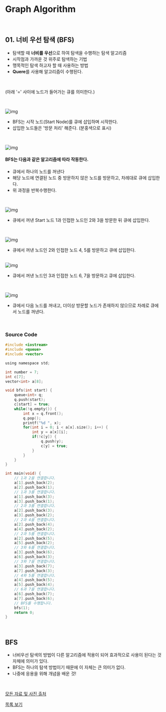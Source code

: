 # Graph Algorithm

<br/>

## 01. 너비 우선 탐색 (BFS)

* 탐색할 때 **너비를 우선**으로 하여 탐색을 수행하는 탐색 알고리즘
* 시작점과 가까운 것 위주로 탐색하는 기법
* 맹목적인 탐색 하고자 할 때 사용하는 방법
* **Quere**를 사용해 알고리즘이 수행된다.

<br/>

(아래 '=' 사이에 노드가 들어가는 큐를 의미한다.)

<br/>

![img](https://postfiles.pstatic.net/MjAxODAzMTZfMTA3/MDAxNTIxMTgwNDAzNjA0.UHWvRTbVmw6QVDorhYZgSBpDAUI90FWNRj2SVraQL-8g.dlSTfXYCJEtptG0p71HQckj8i56_LnCIhtGkC_cxvYgg.PNG.ndb796/image.png?type=w773)

* BFS는 시작 노드(Start Node)를 큐에 삽입하며 시작한다.
* 삽입한 노드들은 '방문 처리' 해준다. (분홍색으로 표시)

<br/>

![img](https://postfiles.pstatic.net/MjAxODAzMTZfMjgx/MDAxNTIxMTgxNTE5NzA1.5ui24F9iF_0jLLkda_oI4dlJSQeJCsUX-NaltK7zl1og.00nI0SnR1F8XezyXKUcR13lzPMEMEWjUc75mhfrH1aQg.PNG.ndb796/image.png?type=w773)

#### BFS는 다음과 같은 알고리즘에 따라 작동한다.

* 큐에서 하나의 노드를 꺼낸다
* 해당 노드에 연결된 노드 중 방문하지 않은 노드를 방문하고, 차례대로 큐에 삽입한다.
* 위 과정을 반복수행한다.

<br/>

![img](https://postfiles.pstatic.net/MjAxODAzMTZfMjA3/MDAxNTIxMTgxOTIzNzY2.HNHjTAyjqxA_i2jejRMwpyhZdD6jkZj81X_fZ8UL4AMg.rmqPi6prf0g81341bFGgPC4FqYwHnfZasCjbo6T16MYg.PNG.ndb796/image.png?type=w773)

* 큐에서 꺼낸 Start 노드 1과 인접한 노드인 2와 3을 방문한 뒤 큐에 삽입한다.

<br/>

![img](https://postfiles.pstatic.net/MjAxODAzMTZfODUg/MDAxNTIxMTgyMDk0NzA1.TJNwLI8Y5Yi3RTbFOwtko5rHDkyhROG2fJimEeVM2Oog.E4y_RrvVid7BO5FkdyjTUQw3Cai-Kjh07QvnP7FJb6cg.PNG.ndb796/image.png?type=w773)

* 큐에서 꺼낸 노드인 2와 인접한 노드 4, 5를 방문하고 큐에 삽입한다.

<br/>![img](https://postfiles.pstatic.net/MjAxODAzMTZfMjAy/MDAxNTIxMTgyMTkzMDg3.iYTA1bQOvfWZlMlfT7zGxsaC2Ulqjndgop8RtBCHOVEg.D1qrG99pyf4vYlPkLbyiN5Hs8z55TuQXqdMBMe0cYw4g.PNG.ndb796/image.png?type=w773)

* 큐에서 꺼낸 노드인 3과 인접한 노드 6, 7을 방문하고 큐에 삽입한다.

<br/>

![img](https://postfiles.pstatic.net/MjAxODAzMTZfMjc1/MDAxNTIxMTgyMjc0ODc0.rsN_4H-xqNQls_-LYV8oBwa2S6svKfT-0RSfY7a8K0Yg.fAkxep6hFhh8sSgxrYErVYkvQzSz5CVMdwMJaZXuRGAg.PNG.ndb796/image.png?type=w773)

* 큐에서 다음 노드를 꺼내고, 더이상 방문할 노드가 존재하지 않으므로 차례로 큐에서 노드를 꺼낸다.

<br/>

### Source Code

```c
#include <iostream>
#include <queue>
#include <vector>

using namespace std;

int number = 7;
int c[7];
vector<int> a[8];

void bfs(int start) {
	queue<int> q;
	q.push(start);
	c[start] = true;
	while(!q.empty()) {
		int x = q.front();
		q.pop();
		printf("%d ", x);
		for(int i = 0; i < a[x].size(); i++) {
			int y = a[x][i];
			if(!c[y]) {
				q.push(y);
				c[y] = true;
			}
		}
	}
}

int main(void) {
	// 1과 2을 연결합니다. 
	a[1].push_back(2);
	a[2].push_back(1);
	// 1과 3를 연결합니다.
	a[1].push_back(3);
	a[3].push_back(1);
	// 2과 3를 연결합니다.
	a[2].push_back(3);
	a[3].push_back(2);
	// 2과 4을 연결합니다. 
	a[2].push_back(4);
	a[4].push_back(2);
	// 2과 5를 연결합니다.
	a[2].push_back(5);
	a[5].push_back(2);
	// 3와 6를 연결합니다.
	a[3].push_back(6);
	a[6].push_back(3);
	// 3와 7을 연결합니다.
	a[3].push_back(7);
	a[7].push_back(3);
	// 4와 5를 연결합니다.
	a[4].push_back(5);
	a[5].push_back(4);
	// 6과 7을 연결합니다.
	a[6].push_back(7);
	a[7].push_back(6); 
	// BFS를 수행합니다.
	bfs(1); 
	return 0;
}
```

<br/>

## BFS

* 너비우선 탐색의 방법이 다른 알고리즘에 적용이 되어 효과적으로 사용이 된다는 것 자체에 의미가 있다.
* BFS는 하나의 탐색 방법이기 때문에 이 자체는 큰 의미가 없다.
* 나중에 응용을 위해 개념을 배운 것!

<br/>

[모든 자료 및 사진 출처](https://blog.naver.com/PostView.nhn?blogId=ndb796&logNo=221230944971&proxyReferer=https:%2F%2Fwww.google.com%2F)

[목록 보기](../README.md)